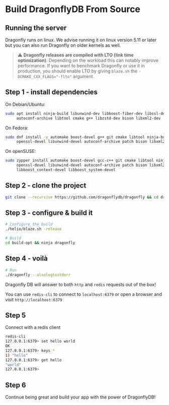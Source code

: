 # Build DragonflyDB From Source

## Running the server

Dragonfly runs on linux. We advise running it on linux version 5.11 or later
but you can also run Dragonfly on older kernels as well.

> :warning: **Dragonfly releases are compiled with LTO (link time optimization)**:
  Depending on the workload this can notably improve performance. If you want to
  benchmark Dragonfly or use it in production, you should enable LTO by giving
  `blaze.sh` the `-DCMAKE_CXX_FLAGS="-flto"` argument.

## Step 1 - install dependencies

On Debian/Ubuntu:

```bash
sudo apt install ninja-build libunwind-dev libboost-fiber-dev libssl-dev \
     autoconf-archive libtool cmake g++ libzstd-dev bison libxml2-dev
```

On Fedora:

```bash
sudo dnf install -y automake boost-devel g++ git cmake libtool ninja-build libzstd-devel  \
     openssl-devel libunwind-devel autoconf-archive patch bison libxml2-devel libstdc++-static
```

On openSUSE:

```bash
sudo zypper install automake boost-devel gcc-c++ git cmake libtool ninja libzstd-devel  \
     openssl-devel libunwind-devel autoconf-archive patch bison libxml2-devel \
     libboost_context-devel libboost_system-devel
```

## Step 2 - clone the project

```bash
git clone --recursive https://github.com/dragonflydb/dragonfly && cd dragonfly
```

## Step 3 - configure & build it

```bash
# Configure the build
./helio/blaze.sh -release

# Build
cd build-opt && ninja dragonfly

```

## Step 4 - voilà

```bash
# Run
./dragonfly --alsologtostderr

```

Dragonfly DB will answer to both `http` and `redis` requests out of the box!

You can use `redis-cli` to connect to `localhost:6379` or open a browser and visit `http://localhost:6379`

## Step 5

Connect with a redis client

```bash
redis-cli
127.0.0.1:6379> set hello world
OK
127.0.0.1:6379> keys *
1) "hello"
127.0.0.1:6379> get hello
"world"
127.0.0.1:6379>
```

## Step 6

Continue being great and build your app with the power of DragonflyDB!
